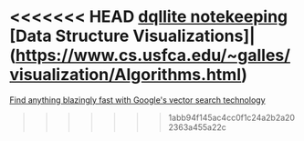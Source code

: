 <<<<<<< HEAD
[dqllite notekeeping](https://epilys.github.io/bibliothecula/notekeeping.html)
[Data Structure Visualizations]|(https://www.cs.usfca.edu/~galles/visualization/Algorithms.html)
=======
[Find anything blazingly fast with Google's vector search technology](https://cloud.google.com/blog/topics/developers-practitioners/find-anything-blazingly-fast-googles-vector-search-technology)
>>>>>>> 1abb94f145ac4cc0f1c24a2b2a202363a455a22c
